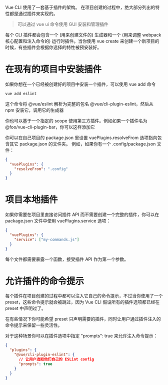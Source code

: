 Vue CLI 使用了一套基于插件的架构。
在项目创建的过程中，绝大部分列出的特性都是通过插件来实现的。

>可以通过 vue ui 命令使用 GUI 安装和管理插件  

每个 CLI 插件都会包含一个 (用来创建文件的) 生成器和一个 (用来调整 webpack 核心配置和注入命令的) 运行时插件。当你使用 vue create 来创建一个新项目的时候，有些插件会根据你选择的特性被预安装好。


# 在现有的项目中安装插件  
如果你想在一个已经被创建好的项目中安装一个插件，可以使用 vue add 命令
~~~bash
vue add eslint
~~~
这个命令将 @vue/eslint 解析为完整的包名 @vue/cli-plugin-eslint，然后从 npm 安装它，调用它的生成器  

你也可以基于一个指定的 scope 使用第三方插件。例如如果一个插件名为 @foo/vue-cli-plugin-bar，你可以这样添加它

你可以在自己项目的 package.json 里设置 vuePlugins.resolveFrom 选项指向包含其它 package.json 的文件夹。
例如，如果你有一个 .config/package.json 文件：
~~~json
{
  "vuePlugins": {
    "resolveFrom": ".config"
  }
}
~~~


# 项目本地插件  

如果你需要在项目里直接访问插件 API 而不需要创建一个完整的插件，你可以在 package.json 文件中使用 vuePlugins.service 选项：
~~~json
{
  "vuePlugins": {
    "service": ["my-commands.js"]
  }
}
~~~
每个文件都需要暴露一个函数，接受插件 API 作为第一个参数。

# 允许插件的命令提示
每个插件在项目创建的过程中都可以注入它自己的命令提示，不过当你使用了一个 preset，这些命令提示就会被跳过，因为 Vue CLI 假设所有的插件选项都已经在 preset 中声明过了。

在有些情况下你可能希望 preset 只声明需要的插件，同时让用户通过插件注入的命令提示来保留一些灵活性。

对于这种场景你可以在插件选项中指定 "prompts": true 来允许注入命令提示：
~~~json
{
  "plugins": {
    "@vue/cli-plugin-eslint": {
      // 让用户选取他们自己的 ESLint config
      "prompts": true
    }
  }
}
~~~

